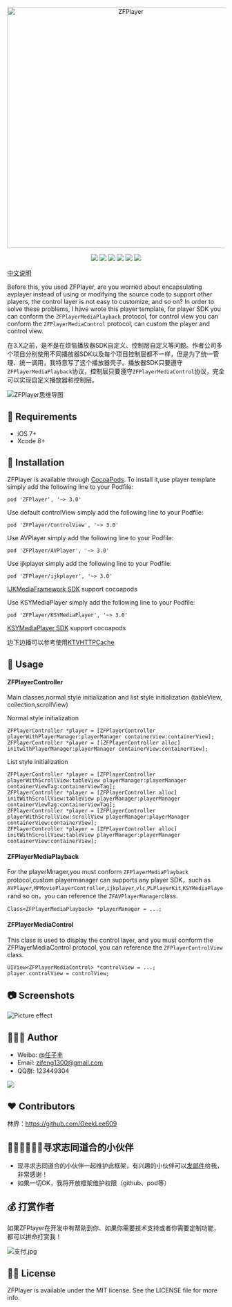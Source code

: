 
<p align="center">
<img src="https://upload-images.jianshu.io/upload_images/635942-092427e571756309.png?imageMogr2/auto-orient/strip%7CimageView2/2/w/1240" alt="ZFPlayer" title="ZFPlayer" width="557"/>
</p>

<p align="center">
<a href="https://img.shields.io/cocoapods/v/ZFPlayer.svg"><img src="https://img.shields.io/cocoapods/v/ZFPlayer.svg"></a>
<a href="https://img.shields.io/github/license/renzifeng/ZFPlayer.svg?style=flat"><img src="https://img.shields.io/github/license/renzifeng/ZFPlayer.svg?style=flat"></a>
<a href="https://img.shields.io/cocoapods/dt/ZFPlayer.svg?maxAge=2592000"><img src="https://img.shields.io/cocoapods/dt/ZFPlayer.svg?maxAge=2592000"></a>
<a href="https://img.shields.io/cocoapods/at/ZFPlayer.svg?maxAge=2592000"><img src="https://img.shields.io/cocoapods/at/ZFPlayer.svg?maxAge=2592000"></a>
<a href="http://cocoadocs.org/docsets/ZFPlayer"><img src="https://img.shields.io/cocoapods/p/ZFPlayer.svg?style=flat"></a>
<a href="http://weibo.com/zifeng1300"><img src="https://img.shields.io/badge/weibo-@%E4%BB%BB%E5%AD%90%E4%B8%B0-yellow.svg?style=flat"></a>
</p>

[中文说明](https://www.jianshu.com/p/90e55deb4d51)

Before this, you used ZFPlayer, are you worried about encapsulating avplayer instead of using or modifying the source code to support other players, the control layer is not easy to customize, and so on? In order to solve these problems, I have wrote this player template, for player SDK you can conform the `ZFPlayerMediaPlayback` protocol, for control view you can conform the `ZFPlayerMediaControl` protocol, can custom the player and control view.

在3.X之前，是不是在烦恼播放器SDK自定义、控制层自定义等问题。作者公司多个项目分别使用不同播放器SDK以及每个项目控制层都不一样，但是为了统一管理、统一调用，我特意写了这个播放器壳子。播放器SDK只要遵守`ZFPlayerMediaPlayback`协议，控制层只要遵守`ZFPlayerMediaControl`协议，完全可以实现自定义播放器和控制层。

![ZFPlayer思维导图](https://upload-images.jianshu.io/upload_images/635942-e99d76498cb01afb.png?imageMogr2/auto-orient/strip%7CimageView2/2/w/1240)

## 🔨 Requirements

- iOS 7+
- Xcode 8+

## 📲 Installation

ZFPlayer is available through [CocoaPods](https://cocoapods.org). To install it,use player template simply add the following line to your Podfile:

```objc
pod 'ZFPlayer', '~> 3.0'
```

Use default controlView simply add the following line to your Podfile:

```objc
pod 'ZFPlayer/ControlView', '~> 3.0'
```
Use AVPlayer simply add the following line to your Podfile:

```objc
pod 'ZFPlayer/AVPlayer', '~> 3.0'
```

Use ijkplayer simply add the following line to your Podfile:

```objc
pod 'ZFPlayer/ijkplayer', '~> 3.0'
```
[IJKMediaFramework SDK](https://gitee.com/renzifeng/IJKMediaFramework) support cocoapods

Use KSYMediaPlayer simply add the following line to your Podfile:

```objc
pod 'ZFPlayer/KSYMediaPlayer', '~> 3.0'
```
[KSYMediaPlayer SDK](https://github.com/ksvc/KSYMediaPlayer_iOS) support cocoapods


边下边播可以参考使用[KTVHTTPCache](https://github.com/ChangbaDevs/KTVHTTPCache)

## 🐒 Usage

####  ZFPlayerController
Main classes,normal style initialization and list style initialization (tableView, collection,scrollView)

Normal style initialization 

```objc
ZFPlayerController *player = [ZFPlayerController playerWithPlayerManager:playerManager containerView:containerView];
ZFPlayerController *player = [[ZFPlayerController alloc] initwithPlayerManager:playerManager containerView:containerView];
```

List style initialization

```objc
ZFPlayerController *player = [ZFPlayerController playerWithScrollView:tableView playerManager:playerManager containerViewTag:containerViewTag];
ZFPlayerController *player = [ZFPlayerController alloc] initWithScrollView:tableView playerManager:playerManager containerViewTag:containerViewTag];
ZFPlayerController *player = [ZFPlayerController playerWithScrollView:scrollView playerManager:playerManager containerView:containerView];
ZFPlayerController *player = [ZFPlayerController alloc] initWithScrollView:tableView playerManager:playerManager containerView:containerView];
```

#### ZFPlayerMediaPlayback
For the playerMnager,you must conform `ZFPlayerMediaPlayback` protocol,custom playermanager can supports any player SDK，such as `AVPlayer`,`MPMoviePlayerController`,`ijkplayer`,`vlc`,`PLPlayerKit`,`KSYMediaPlayer`and so on，you can reference the `ZFAVPlayerManager`class.

```objc
Class<ZFPlayerMediaPlayback> *playerManager = ...;
```

#### ZFPlayerMediaControl
This class is used to display the control layer, and you must conform the ZFPlayerMediaControl protocol, you can reference the `ZFPlayerControlView` class.

```objc
UIView<ZFPlayerMediaControl> *controlView = ...;
player.controlView = controlView;
```


## 📷 Screenshots

![Picture effect](https://upload-images.jianshu.io/upload_images/635942-1b0e23b7f5eabd9e.jpg?imageMogr2/auto-orient/strip%7CimageView2/2/w/1240)


## 👨🏻‍💻 Author

- Weibo: [@任子丰](https://weibo.com/zifeng1300)
- Email: zifeng1300@gmail.com
- QQ群: 123449304

![](https://upload-images.jianshu.io/upload_images/635942-a9fbbb2710de8eff.jpg?imageMogr2/auto-orient/strip%7CimageView2/2/w/1240)

## ❤️ Contributors

林界：https://github.com/GeekLee609


## 🙋🏻‍♂️🙋🏻‍♀️寻求志同道合的小伙伴

- 现寻求志同道合的小伙伴一起维护此框架，有兴趣的小伙伴可以[发邮件](zifeng1300@gmail.com)给我，非常感谢！
- 如果一切OK，我将开放框架维护权限（github、pod等）

## 💰 打赏作者

如果ZFPlayer在开发中有帮助到你、如果你需要技术支持或者你需要定制功能，都可以拼命打赏我！

![支付.jpg](https://upload-images.jianshu.io/upload_images/635942-b9b836cfbb7a5e44.jpg?imageMogr2/auto-orient/strip%7CimageView2/2/w/1240)


## 👮🏻 License

ZFPlayer is available under the MIT license. See the LICENSE file for more info.



